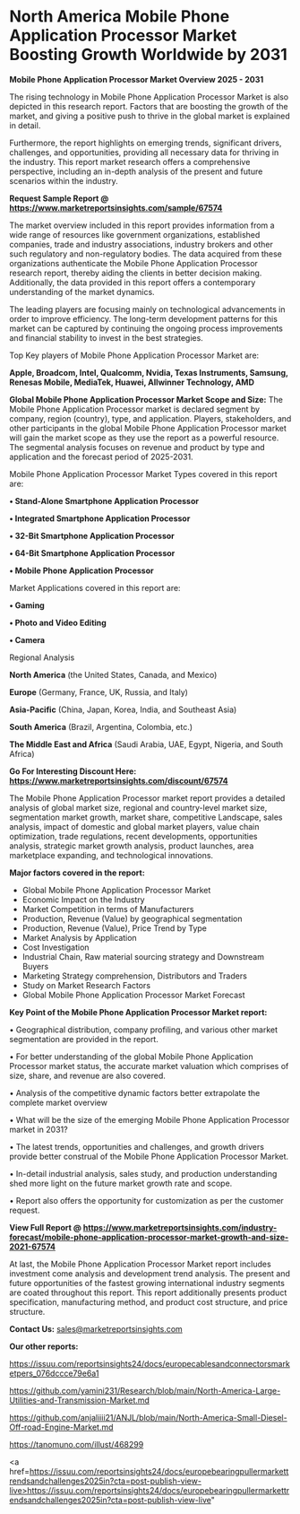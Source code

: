 # North America Mobile Phone Application Processor Market Boosting Growth Worldwide by 2031

<Strong> Mobile Phone Application Processor Market Overview 2025 - 2031</strong>

The rising technology in Mobile Phone Application Processor Market is also depicted in this research report. Factors that are boosting the growth of the market, and giving a positive push to thrive in the global market is explained in detail.

Furthermore, the report highlights on emerging trends, significant drivers, challenges, and opportunities, providing all necessary data for thriving in the industry. This report market research offers a comprehensive perspective, including an in-depth analysis of the present and future scenarios within the industry.

<strong>Request Sample Report @ <a href=https://www.marketreportsinsights.com/sample/67574>https://www.marketreportsinsights.com/sample/67574</a></strong>

The market overview included in this report provides information from a wide range of resources like government organizations, established companies, trade and industry associations, industry brokers and other such regulatory and non-regulatory bodies. The data acquired from these organizations authenticate the Mobile Phone Application Processor research report, thereby aiding the clients in better decision making. Additionally, the data provided in this report offers a contemporary understanding of the market dynamics.

The leading players are focusing mainly on technological advancements in order to improve efficiency. The long-term development patterns for this market can be captured by continuing the ongoing process improvements and financial stability to invest in the best strategies.

Top Key players of Mobile Phone Application Processor Market are:

<strong>Apple, Broadcom, Intel, Qualcomm, Nvidia, Texas Instruments, Samsung, Renesas Mobile, MediaTek, Huawei, Allwinner Technology, AMD</strong>

<strong><b>Global Mobile Phone Application Processor Market Scope and Size:</b></strong>
The Mobile Phone Application Processor market is declared segment by company, region (country), type, and application. Players, stakeholders, and other participants in the global Mobile Phone Application Processor market will gain the market scope as they use the report as a powerful resource. The segmental analysis focuses on revenue and product by type and application and the forecast period of 2025-2031.

Mobile Phone Application Processor Market Types covered in this report are:

<strong>• Stand-Alone Smartphone Application Processor

• Integrated Smartphone Application Processor

• 32-Bit Smartphone Application Processor

• 64-Bit Smartphone Application Processor

• Mobile Phone Application Processor</strong>

Market Applications covered in this report are:

<strong>• Gaming

• Photo and Video Editing

• Camera</strong> 

Regional Analysis

<strong>North America</strong> (the United States, Canada, and Mexico)

<strong>Europe</strong> (Germany, France, UK, Russia, and Italy)

<strong>Asia-Pacific</strong> (China, Japan, Korea, India, and Southeast Asia)

<strong>South America</strong> (Brazil, Argentina, Colombia, etc.)

<strong>The Middle East and Africa</strong> (Saudi Arabia, UAE, Egypt, Nigeria, and South Africa)

<strong>Go For Interesting Discount Here: <a href=https://www.marketreportsinsights.com/discount/67574>https://www.marketreportsinsights.com/discount/67574</a></strong>

The Mobile Phone Application Processor market report provides a detailed analysis of global market size, regional and country-level market size, segmentation market growth, market share, competitive Landscape, sales analysis, impact of domestic and global market players, value chain optimization, trade regulations, recent developments, opportunities analysis, strategic market growth analysis, product launches, area marketplace expanding, and technological innovations.

<strong><b>Major factors covered in the report:</b></strong>
<ul>
  <li>Global Mobile Phone Application Processor Market </li>
  <li>Economic Impact on the Industry</li>
  <li>Market Competition in terms of Manufacturers</li>
  <li>Production, Revenue (Value) by geographical segmentation</li>
  <li>Production, Revenue (Value), Price Trend by Type</li>
  <li>Market Analysis by Application</li>
  <li>Cost Investigation</li>
  <li>Industrial Chain, Raw material sourcing strategy and Downstream Buyers</li>
  <li>Marketing Strategy comprehension, Distributors and Traders</li>
  <li>Study on Market Research Factors</li>
  <li>Global Mobile Phone Application Processor Market Forecast</li>
</ul>

<strong><b>Key Point of the Mobile Phone Application Processor Market report:</b></strong>

• Geographical distribution, company profiling, and various other market segmentation are provided in the report.

• For better understanding of the global Mobile Phone Application Processor market status, the accurate market valuation which comprises of size, share, and revenue are also covered.

• Analysis of the competitive dynamic factors better extrapolate the complete market overview

• What will be the size of the emerging Mobile Phone Application Processor market in 2031?

• The latest trends, opportunities and challenges, and growth drivers provide better construal of the Mobile Phone Application Processor Market.

• In-detail industrial analysis, sales study, and production understanding shed more light on the future market growth rate and scope.

• Report also offers the opportunity for customization as per the customer request.

<strong><b>View Full Report @ <a href=https://www.marketreportsinsights.com/industry-forecast/mobile-phone-application-processor-market-growth-and-size-2021-67574>https://www.marketreportsinsights.com/industry-forecast/mobile-phone-application-processor-market-growth-and-size-2021-67574</a></b></strong>


At last, the Mobile Phone Application Processor Market report includes investment come analysis and development trend analysis. The present and future opportunities of the fastest growing international industry segments are coated throughout this report. This report additionally presents product specification, manufacturing method, and product cost structure, and price structure.

<strong>Contact Us:</strong>
sales@marketreportsinsights.com

<strong>Our other reports:</strong>

<a href=https://issuu.com/reportsinsights24/docs/europecablesandconnectorsmarketpers_076dccce79e6a1>https://issuu.com/reportsinsights24/docs/europecablesandconnectorsmarketpers_076dccce79e6a1</a>

<a href=https://github.com/yamini231/Research/blob/main/North-America-Large-Utilities-and-Transmission-Market.md>https://github.com/yamini231/Research/blob/main/North-America-Large-Utilities-and-Transmission-Market.md</a>

<a href=https://github.com/anjaliiii21/ANJL/blob/main/North-America-Small-Diesel-Off-road-Engine-Market.md>https://github.com/anjaliiii21/ANJL/blob/main/North-America-Small-Diesel-Off-road-Engine-Market.md</a>

<a href=https://tanomuno.com/illust/468299>https://tanomuno.com/illust/468299</a>

<a href=https://issuu.com/reportsinsights24/docs/europebearingpullermarkettrendsandchallenges2025in?cta=post-publish-view-live>https://issuu.com/reportsinsights24/docs/europebearingpullermarkettrendsandchallenges2025in?cta=post-publish-view-live</a>"
